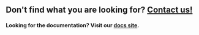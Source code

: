 ## Don't find what you are looking for? [Contact us!](https://www.trainyourears.com/contact)

#### Looking for the documentation? Visit our [docs site](https://docs.trainyourears.com).